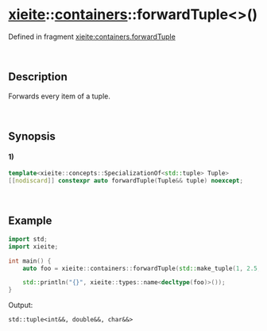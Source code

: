 # [xieite](../../xieite.md)\:\:[containers](../../containers.md)\:\:forwardTuple\<\>\(\)
Defined in fragment [xieite:containers.forwardTuple](../../../src/containers/forward_tuple.cpp)

&nbsp;

## Description
Forwards every item of a tuple.

&nbsp;

## Synopsis
#### 1)
```cpp
template<xieite::concepts::SpecializationOf<std::tuple> Tuple>
[[nodiscard]] constexpr auto forwardTuple(Tuple&& tuple) noexcept;
```

&nbsp;

## Example
```cpp
import std;
import xieite;

int main() {
    auto foo = xieite::containers::forwardTuple(std::make_tuple(1, 2.5, 'a'));

    std::println("{}", xieite::types::name<decltype(foo)>());
}
```
Output:
```
std::tuple<int&&, double&&, char&&>
```
